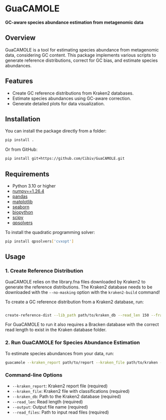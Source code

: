 
# GuaCAMOLE

**GC-aware species abundance estimation from metagenomic data**

## Overview
GuaCAMOLE is a tool for estimating species abundance from metagenomic data, considering GC content. This package implements various scripts to generate reference distributions, correct for GC bias, and estimate species abundances.

## Features
- Create GC reference distributions from Kraken2 databases.
- Estimate species abundances using GC-aware correction.
- Generate detailed plots for data visualization.

## Installation

You can install the package directly from a folder:

```bash
pip install .
```

Or from GitHub:

```bash
pip install git+https://github.com/Cibiv/GuaCAMOLE.git
```

## Requirements

- Python 3.10 or higher
- [numpy==1.26.4](https://numpy.org/)
- [pandas](https://pandas.pydata.org/)
- [matplotlib](https://matplotlib.org/)
- [seaborn](https://seaborn.pydata.org/)
- [biopython](https://biopython.org/)
- [scipy](https://scipy.org/)
- [qpsolvers](https://github.com/stephane-caron/qpsolvers)

To install the quadratic programming solver:

```bash
pip install qpsolvers['cvxopt']
```

## Usage

### 1. Create Reference Distribution

GuaCAMOLE relies on the library.fna files downloaded by Kraken2 to generate the reference distributions. The Kraken2 database needs to be downloaded with the ```--no-masking``` option with the ```kraken2-build``` command!

To create a GC reference distribution from a Kraken2 database, run:

```bash

create-reference-dist --lib_path path/to/kraken_db --read_len 150 --fragment_len 400 --ncores 20
```

For GuaCAMOLE to run it also requires a Bracken database with the correct read length to exist in the Kraken database folder.

### 2. Run GuaCAMOLE for Species Abundance Estimation

To estimate species abundances from your data, run:

```bash
guacamole --kraken_report path/to/report --kraken_file path/to/kraken --kraken_db path/to/kraken_db --read_len 150 --output result.txt --read_files path/to/reads_1.fastq path/to/reads_2.fastq
```

### Command-line Options

- `--kraken_report`: Kraken2 report file (required)
- `--kraken_file`: Kraken2 file with classifications (required)
- `--kraken_db`: Path to the Kraken2 database (required)
- `--read_len`: Read length (required)
- `--output`: Output file name (required)
- `--read_files`: Path to input read files (required)